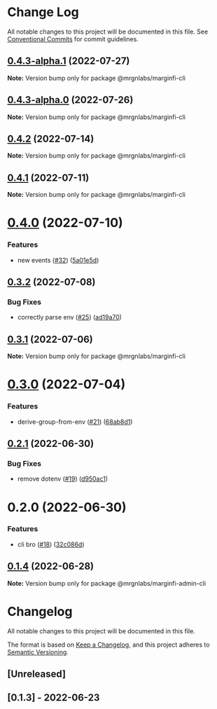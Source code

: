 # Change Log

All notable changes to this project will be documented in this file.
See [Conventional Commits](https://conventionalcommits.org) for commit guidelines.

## [0.4.3-alpha.1](https://github.com/mrgnlabs/marginfi-sdk/compare/@mrgnlabs/marginfi-cli@0.4.3-alpha.0...@mrgnlabs/marginfi-cli@0.4.3-alpha.1) (2022-07-27)

**Note:** Version bump only for package @mrgnlabs/marginfi-cli





## [0.4.3-alpha.0](https://github.com/mrgnlabs/marginfi-sdk/compare/@mrgnlabs/marginfi-cli@0.4.2...@mrgnlabs/marginfi-cli@0.4.3-alpha.0) (2022-07-26)

**Note:** Version bump only for package @mrgnlabs/marginfi-cli





## [0.4.2](https://github.com/mrgnlabs/marginfi-sdk/compare/@mrgnlabs/marginfi-cli@0.4.1...@mrgnlabs/marginfi-cli@0.4.2) (2022-07-14)

**Note:** Version bump only for package @mrgnlabs/marginfi-cli





## [0.4.1](https://github.com/mrgnlabs/marginfi-sdk/compare/@mrgnlabs/marginfi-cli@0.4.0...@mrgnlabs/marginfi-cli@0.4.1) (2022-07-11)

**Note:** Version bump only for package @mrgnlabs/marginfi-cli





# [0.4.0](https://github.com/mrgnlabs/marginfi-sdk/compare/@mrgnlabs/marginfi-cli@0.3.2...@mrgnlabs/marginfi-cli@0.4.0) (2022-07-10)


### Features

* new events ([#32](https://github.com/mrgnlabs/marginfi-sdk/issues/32)) ([5a01e5d](https://github.com/mrgnlabs/marginfi-sdk/commit/5a01e5d29a951c1bb224f2f3a261a935d9ef7999))





## [0.3.2](https://github.com/mrgnlabs/marginfi-sdk/compare/@mrgnlabs/marginfi-cli@0.3.1...@mrgnlabs/marginfi-cli@0.3.2) (2022-07-08)


### Bug Fixes

* correctly parse env ([#25](https://github.com/mrgnlabs/marginfi-sdk/issues/25)) ([ad19a70](https://github.com/mrgnlabs/marginfi-sdk/commit/ad19a708e38eca03991e625e40fb4412c2dfad7a))





## [0.3.1](https://github.com/mrgnlabs/marginfi-sdk/compare/@mrgnlabs/marginfi-cli@0.3.0...@mrgnlabs/marginfi-cli@0.3.1) (2022-07-06)

**Note:** Version bump only for package @mrgnlabs/marginfi-cli





# [0.3.0](https://github.com/mrgnlabs/marginfi-sdk/compare/@mrgnlabs/marginfi-cli@0.2.1...@mrgnlabs/marginfi-cli@0.3.0) (2022-07-04)


### Features

* derive-group-from-env ([#21](https://github.com/mrgnlabs/marginfi-sdk/issues/21)) ([68ab8d1](https://github.com/mrgnlabs/marginfi-sdk/commit/68ab8d1a4ae7e41f1560ef13fa036359e5f78eee))





## [0.2.1](https://github.com/mrgnlabs/marginfi-sdk/compare/@mrgnlabs/marginfi-cli@0.2.0...@mrgnlabs/marginfi-cli@0.2.1) (2022-06-30)


### Bug Fixes

* remove dotenv ([#19](https://github.com/mrgnlabs/marginfi-sdk/issues/19)) ([d950ac1](https://github.com/mrgnlabs/marginfi-sdk/commit/d950ac10b66221c756f3aabbe246532b341cf740))





# 0.2.0 (2022-06-30)


### Features

* cli bro ([#18](https://github.com/mrgnlabs/marginfi-sdk/issues/18)) ([32c086d](https://github.com/mrgnlabs/marginfi-sdk/commit/32c086d5e02c9c37faf9ea217e78cb8beffa4694))





## [0.1.4](https://github.com/mrgnlabs/marginfi-sdk/compare/@mrgnlabs/marginfi-admin-cli@0.1.3...@mrgnlabs/marginfi-admin-cli@0.1.4) (2022-06-28)

**Note:** Version bump only for package @mrgnlabs/marginfi-admin-cli





# Changelog

All notable changes to this project will be documented in this file.

The format is based on [Keep a Changelog](https://keepachangelog.com/en/1.0.0/),
and this project adheres to [Semantic Versioning](https://semver.org/spec/v2.0.0.html).

## [Unreleased]

## [0.1.3] - 2022-06-23
